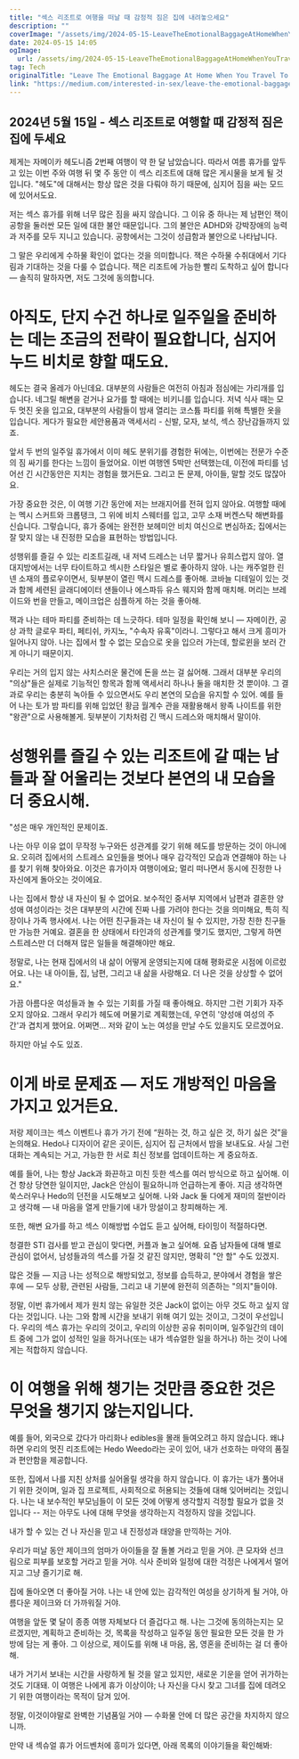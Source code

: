 ```yaml
---
title: "섹스 리조트로 여행을 떠날 때 감정적 짐은 집에 내려놓으세요"
description: ""
coverImage: "/assets/img/2024-05-15-LeaveTheEmotionalBaggageAtHomeWhenYouTravelToASexResort_0.png"
date: 2024-05-15 14:05
ogImage: 
  url: /assets/img/2024-05-15-LeaveTheEmotionalBaggageAtHomeWhenYouTravelToASexResort_0.png
tag: Tech
originalTitle: "Leave The Emotional Baggage At Home When You Travel To A Sex Resort"
link: "https://medium.com/interested-in-sex/leave-the-emotional-baggage-at-home-when-you-travel-to-a-sex-resort-6059c250c4c8"
---
```



## 2024년 5월 15일 - 섹스 리조트로 여행할 때 감정적 짐은 집에 두세요

제게는 자메이카 헤도니즘 2번째 여행이 약 한 달 남았습니다. 따라서 여름 휴가를 앞두고 있는 이번 주와 여행 뒤 몇 주 동안 이 섹스 리조트에 대해 많은 게시물을 보게 될 것입니다. "헤도"에 대해서는 항상 많은 것을 다뤄야 하기 때문에, 심지어 짐을 싸는 모드에 있어서도요.

저는 섹스 휴가를 위해 너무 많은 짐을 싸지 않습니다. 그 이유 중 하나는 제 남편인 잭이 공항을 둘러싼 모든 일에 대한 불안 때문입니다. 그의 불안은 ADHD와 강박장애의 능력과 저주를 모두 지니고 있습니다. 공항에서는 그것이 성급함과 불안으로 나타납니다.

그 말은 우리에게 수하물 확인이 없다는 것을 의미합니다. 잭은 수하물 수취대에서 기다림과 기대하는 것을 다룰 수 없습니다. 잭은 리조트에 가능한 빨리 도착하고 싶어 합니다 — 솔직히 말하자면, 저도 그것에 동의합니다.



# 아직도, 단지 수건 하나로 일주일을 준비하는 데는 조금의 전략이 필요합니다, 심지어 누드 비치로 향할 때도요.

헤도는 결국 올레가 아닌데요. 대부분의 사람들은 여전히 아침과 점심에는 가리개를 입습니다. 네그릴 해변을 걷거나 요가를 할 때에는 비키니를 입습니다. 저녁 식사 때는 모두 멋진 옷을 입고요, 대부분의 사람들이 밤새 열리는 코스튬 파티를 위해 특별한 옷을 입습니다. 게다가 필요한 세안용품과 액세서리 - 신발, 모자, 보석, 섹스 장난감들까지 있죠.

앞서 두 번의 일주일 휴가에서 이미 헤도 분위기를 경험한 뒤에는, 이번에는 전문가 수준의 짐 싸기를 한다는 느낌이 들었어요. 이번 여행엔 5박만 선택했는데, 이전에 파티를 넘어선 긴 시간동안은 지치는 경험을 했거든요. 그리고 돈 문제, 아이들, 말할 것도 많잖아요.

가장 중요한 것은, 이 여행 기간 동안에 저는 브래지어를 전혀 입지 않아요. 여행할 때에는 멕시 스커트와 크롭탱크, 그 위에 비치 스웨터를 입고, 고무 소재 버켄스탁 해변화를 신습니다. 그렇습니다, 휴가 중에는 완전한 보헤미안 비치 여신으로 변심하죠; 집에서는 잘 맞지 않는 내 진정한 모습을 표현하는 방법입니다.



성행위를 즐길 수 있는 리조트길래, 내 저녁 드레스는 너무 짧거나 유희스럽지 않아. 열대지방에서는 너무 타이트하고 섹시한 스타일은 별로 좋아하지 않아. 나는 캐주얼한 린넨 소재의 플로우이면서, 뒷부분이 열린 맥시 드레스를 좋아해. 코바늘 디테일이 있는 것과 함께 세련된 글래디에이터 샌들이나 에스파듀 유스 웨지와 함께 매치해. 머리는 브레이드와 번을 만들고, 메이크업은 심플하게 하는 것을 좋아해.

잭과 나는 테마 파티를 준비하는 데 느긋하다. 테마 일정을 확인해 보니 — 자메이칸, 공상 과학 글로우 파티, 페티쉬, 카지노, "수속자 유혹"이라니. 그렇다고 해서 크게 흥미가 일어나지 않아. 나는 집에서 할 수 없는 모습으로 옷을 입으러 가는데, 할로윈을 보러 간 게 아니기 때문이지.

우리는 거의 입지 않는 사치스러운 물건에 돈을 쓰는 걸 싫어해. 그래서 대부분 우리의 "의상"들은 실제로 기능적인 항목과 함께 액세서리 하나나 둘을 매치한 것 뿐이야. 그 결과로 우리는 충분히 녹아들 수 있으면서도 우리 본연의 모습을 유지할 수 있어. 예를 들어 나는 토가 밤 파티를 위해 입었던 황금 월계수 관을 재활용해서 왕족 나이트를 위한 "왕관"으로 사용해볼게. 뒷부분이 기차처럼 긴 맥시 드레스와 매치해서 말이야.

# 성행위를 즐길 수 있는 리조트에 갈 때는 남들과 잘 어울리는 것보다 본연의 내 모습을 더 중요시해.



"성은 매우 개인적인 문제이죠. 

나는 아무 이유 없이 무작정 누구와든 성관계를 갖기 위해 헤도를 방문하는 것이 아니에요. 오히려 집에서의 스트레스 요인들을 벗어나 매우 감각적인 모습과 연결해야 하는 나를 찾기 위해 찾아와요. 이것은 휴가이자 여행이에요; 멀리 떠나면서 동시에 진정한 나 자신에게 돌아오는 것이에요.

나는 집에서 항상 내 자신이 될 수 없어요. 보수적인 중서부 지역에서 남편과 결혼한 양성애 여성이라는 것은 대부분의 시간에 진짜 나를 가려야 한다는 것을 의미해요, 특히 직장이나 가족 행사에서. 나는 어떤 친구들과는 내 자신이 될 수 있지만, 가장 친한 친구들만 가능한 거예요. 결혼을 한 상태에서 타인과의 성관계를 맺기도 했지만, 그렇게 하면 스트레스만 더 더해져 많은 일들을 해결해야만 해요. 

정말로, 나는 현재 집에서의 내 삶이 어떻게 운영되는지에 대해 평화로운 시점에 이르렀어요. 나는 내 아이들, 집, 남편, 그리고 내 삶을 사랑해요. 더 나은 것을 상상할 수 없어요."



가끔 아름다운 여성들과 놀 수 있는 기회를 가질 때 좋아해요. 하지만 그런 기회가 자주 오지 않아요. 그래서 우리가 헤도에 머물기로 계획했는데, 우연히 '양성애 여성의 주간'과 겹치게 했어요. 어쩌면... 저와 같이 노는 여성을 만날 수도 있을지도 모르겠어요. 

하지만 아닐 수도 있죠. 

# 이게 바로 문제죠 — 저도 개방적인 마음을 가지고 있거든요.

저랑 제이크는 섹스 이벤트나 휴가 가기 전에 “원하는 것, 하고 싶은 것, 하기 싫은 것”을 논의해요. Hedo나 디자이어 같은 곳이든, 심지어 집 근처에서 밤을 보내도요. 사실 그런 대화는 계속되는 거고, 가능한 한 서로 최신 정보를 업데이트하는 게 중요하죠.



예를 들어, 나는 항상 Jack과 화끈하고 미친 듯한 섹스를 여러 방식으로 하고 싶어해. 이건 항상 당연한 일이지만, Jack은 안심이 필요하니까 언급하는게 좋아. 지금 생각하면 쑥스러우나 Hedo의 던전을 시도해보고 싶어해. 나와 Jack 둘 다에게 재미의 절반이라고 생각해 — 내 마음을 열게 만들기에 내가 망설이고 창피해하는 게.

또한, 해변 요가를 하고 섹스 이해방법 수업도 듣고 싶어해, 타이밍이 적절하다면.

청결한 STI 검사를 받고 관심이 맞다면, 커플과 놀고 싶어해. 요즘 남자들에 대해 별로 관심이 없어서, 남성들과의 섹스를 가질 것 같진 않지만, 명확히 "안 할" 수도 있겠지.

많은 것들 — 지금 나는 성적으로 해방되었고, 정보를 습득하고, 분야에서 경험을 쌓은 후에 — 모두 상황, 관련된 사람들, 그리고 내 기분에 완전히 의존하는 "의지"들이야.



정말, 이번 휴가에서 제가 원치 않는 유일한 것은 Jack이 없이는 아무 것도 하고 싶지 않다는 것입니다. 나는 그와 함께 시간을 보내기 위해 여기 있는 것이고, 그것이 우선입니다. 우리의 섹스 휴가는 우리의 것이고, 우리의 이상한 공유 취미이며, 일주일간의 데이트 중에 그가 없이 성적인 일을 하거나(또는 내가 섹슈얼한 일을 하거나) 하는 것이 나에게는 적합하지 않습니다.

# 이 여행을 위해 챙기는 것만큼 중요한 것은 무엇을 챙기지 않는지입니다.

예를 들어, 외국으로 갔다가 마리화나 edibles을 몰래 들여오려고 하지 않습니다. 왜냐하면 우리의 멋진 리조트에는 Hedo Weedo라는 곳이 있어, 내가 선호하는 마약의 품질과 편안함을 제공합니다.

또한, 집에서 나를 지친 상처를 실어올릴 생각을 하지 않습니다. 이 휴가는 내가 풀어내기 위한 것이며, 일과 집 프로젝트, 사회적으로 허용되는 것들에 대해 잊어버리는 것입니다. 나는 내 보수적인 부모님들이 이 모든 것에 어떻게 생각할지 걱정할 필요가 없을 것입니다 -- 저는 아무도 나에 대해 무엇을 생각하는지 걱정하지 않을 것입니다.



내가 할 수 있는 건 나 자신을 믿고 내 진정성과 태양을 만끽하는 거야.

우리가 떠날 동안 제이크의 엄마가 아이들을 잘 돌볼 거라고 믿을 거야. 큰 모자와 선크림으로 피부를 보호할 거라고 믿을 거야. 식사 준비와 일정에 대한 걱정은 나에게서 멀어지고 그냥 즐기기로 해.

집에 돌아오면 더 좋아질 거야. 나는 내 안에 있는 감각적인 여성을 상기하게 될 거야, 아름다운 제이크와 더 가까워질 거야.

여행을 앞둔 몇 달이 종종 여행 자체보다 더 즐겁다고 해. 나는 그것에 동의하는지는 모르겠지만, 계획하고 준비하는 것, 목록을 작성하고 일주일 동안 필요한 모든 것을 한 가방에 담는 게 좋아. 그 이상으로, 제이도를 위해 내 마음, 몸, 영혼을 준비하는 걸 더 좋아해.



내가 거기서 보내는 시간을 사랑하게 될 것을 알고 있지만, 새로운 기운을 얻어 귀가하는 것도 기대돼. 이 여행은 나에게 휴가 이상이야; 나 자신을 다시 찾고 그녀를 집에 데려오기 위한 여행이라는 목적이 담겨 있어.

정말, 이것이야말로 완벽한 기념품일 거야 — 수화물 안에 더 많은 공간을 차지하지 않으니까.

만약 내 섹슈얼 휴가 어드벤처에 흥미가 있다면, 아래 목록의 이야기들을 확인해봐: